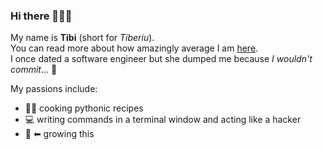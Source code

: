 ### Hi there 🙋🏻‍♂️

My name is __Tibi__ (short for _Tiberiu_).  
You can read more about how amazingly average I am [here](http://tibipin.me/).  
I once dated a software engineer but she dumped me because _I wouldn't commit_... 🥁

My passions include:

- 👨‍🍳 cooking pythonic recipes
- 💻 writing commands in a terminal window and acting like a hacker
- 🧠 ⬅ growing this
